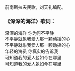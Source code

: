 

前南斯拉夫民歌，刘天礼编配。

### 《深深的海洋》歌词：

深深的海洋 你为何不平静  
不平静就象我爱人那一颗动摇的心  
不平静就象我爱人那一颗动摇的心  
年轻的海员 你真实的告诉我  
可知道我的爱人他如今在哪里  
可知道我的爱人她如今在哪里


